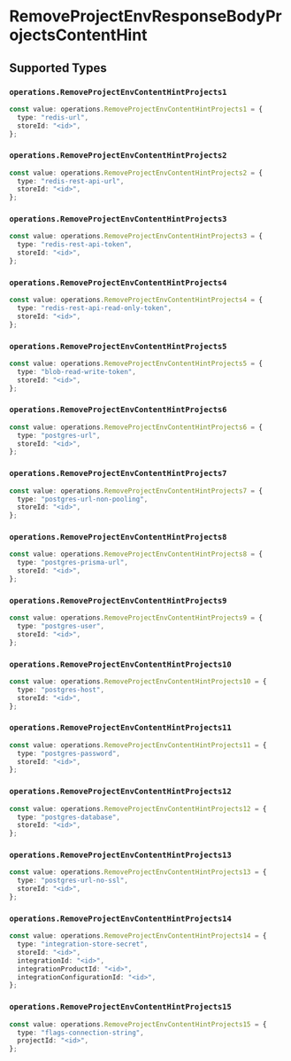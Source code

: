 # RemoveProjectEnvResponseBodyProjectsContentHint


## Supported Types

### `operations.RemoveProjectEnvContentHintProjects1`

```typescript
const value: operations.RemoveProjectEnvContentHintProjects1 = {
  type: "redis-url",
  storeId: "<id>",
};
```

### `operations.RemoveProjectEnvContentHintProjects2`

```typescript
const value: operations.RemoveProjectEnvContentHintProjects2 = {
  type: "redis-rest-api-url",
  storeId: "<id>",
};
```

### `operations.RemoveProjectEnvContentHintProjects3`

```typescript
const value: operations.RemoveProjectEnvContentHintProjects3 = {
  type: "redis-rest-api-token",
  storeId: "<id>",
};
```

### `operations.RemoveProjectEnvContentHintProjects4`

```typescript
const value: operations.RemoveProjectEnvContentHintProjects4 = {
  type: "redis-rest-api-read-only-token",
  storeId: "<id>",
};
```

### `operations.RemoveProjectEnvContentHintProjects5`

```typescript
const value: operations.RemoveProjectEnvContentHintProjects5 = {
  type: "blob-read-write-token",
  storeId: "<id>",
};
```

### `operations.RemoveProjectEnvContentHintProjects6`

```typescript
const value: operations.RemoveProjectEnvContentHintProjects6 = {
  type: "postgres-url",
  storeId: "<id>",
};
```

### `operations.RemoveProjectEnvContentHintProjects7`

```typescript
const value: operations.RemoveProjectEnvContentHintProjects7 = {
  type: "postgres-url-non-pooling",
  storeId: "<id>",
};
```

### `operations.RemoveProjectEnvContentHintProjects8`

```typescript
const value: operations.RemoveProjectEnvContentHintProjects8 = {
  type: "postgres-prisma-url",
  storeId: "<id>",
};
```

### `operations.RemoveProjectEnvContentHintProjects9`

```typescript
const value: operations.RemoveProjectEnvContentHintProjects9 = {
  type: "postgres-user",
  storeId: "<id>",
};
```

### `operations.RemoveProjectEnvContentHintProjects10`

```typescript
const value: operations.RemoveProjectEnvContentHintProjects10 = {
  type: "postgres-host",
  storeId: "<id>",
};
```

### `operations.RemoveProjectEnvContentHintProjects11`

```typescript
const value: operations.RemoveProjectEnvContentHintProjects11 = {
  type: "postgres-password",
  storeId: "<id>",
};
```

### `operations.RemoveProjectEnvContentHintProjects12`

```typescript
const value: operations.RemoveProjectEnvContentHintProjects12 = {
  type: "postgres-database",
  storeId: "<id>",
};
```

### `operations.RemoveProjectEnvContentHintProjects13`

```typescript
const value: operations.RemoveProjectEnvContentHintProjects13 = {
  type: "postgres-url-no-ssl",
  storeId: "<id>",
};
```

### `operations.RemoveProjectEnvContentHintProjects14`

```typescript
const value: operations.RemoveProjectEnvContentHintProjects14 = {
  type: "integration-store-secret",
  storeId: "<id>",
  integrationId: "<id>",
  integrationProductId: "<id>",
  integrationConfigurationId: "<id>",
};
```

### `operations.RemoveProjectEnvContentHintProjects15`

```typescript
const value: operations.RemoveProjectEnvContentHintProjects15 = {
  type: "flags-connection-string",
  projectId: "<id>",
};
```

